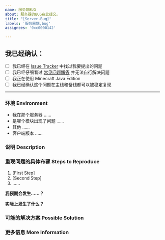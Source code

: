 ```yaml
---
name: 服务端BUG
about: 服务器的BUG在此提交。
title: "[Server-Bug]"
labels: '服务器端,bug'
assignees: '0xc0000142'

---
```

<!-- 感谢你向 Mylx Server 提交 issue！ -->
<!-- 在 [ ] 内添加x使 [ ] 变成 [x] 来勾选复选框 您可以使用上方的Preview来预览显示效果-->
## 我已经确认： <!--在提交之前，请确认，请按实际情况填写，避免造成错误诊断：-->
- [ ] 我已经在 [Issue Tracker](……/) 中找过我要提出的问题
- [ ] 我已经仔细看过 [常见问题解答](https://github.com/Mylx-Server/BugReport/issues/3) 并无法自行解决问题
- [ ] 我正在使用 Minecraft Java Edition <!--基岩版用户不勾选即可-->
- [ ] 我已经确认这个问题在主线和备线都可以被稳定复现
<!-- 请注意，如果你并没有遵照这个 issue template 填写内容，我们将直接关闭这个 issue。-->
<!-- 类似这样的是注释，这里的任何内容都不会被显示。请勿在此区域内填写任何内容 -->
------------------------------------------------------------------

<!-- 
请附上任何可以帮助我们解决这个问题的信息，如果我们收到的信息不足，我们将对这个 issue 加上 *Needs more information* 标记并在收到更多资讯之前关闭 issue。
Make sure to add **all the information needed to understand the bug** so that someone can help. If the info is missing we'll add the 'Needs more information' label and close the issue until there is enough information.
-->


### 环境 Environment


* 我在那个服务器 <!-- 例如：Mylx;MiniGame -->
……
* 是哪个模块出现了问题<!-- 例如：登录 权限等等 -->
……
* 其他 
……
* 客户端版本 <!-- 如果你使用的不是官方客户端,你可能还需要在下面附上你的mod列表! -->
……

### 说明 Description

<!--
请详细、清晰地表达你要提出的论述，例如这个问题如何影响到你？你想实现什么功能？
-->

### 重现问题的具体布骤 Steps to Reproduce

1. [First Step]
2. [Second Step]
3. ……

**我预期会发生……？**
<!-- **Expected behavior:** [What you expected to happen] -->

**实际上发生了什么？**
<!-- **Actual behavior:** [What actually happened] -->

### 可能的解决方案 Possible Solution
<!-- 此项非必须，但是如果你有想法的话欢迎提出。 -->
<!-- Not obligatory, but suggest a fix/reason for the bug, -->
<!-- or ideas how to implement the addition or change -->

### 更多信息 More Information
